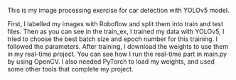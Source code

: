 This is my image processing exercise for car detection with YOLOv5 model. 

First, I labelled my images with Roboflow and split them into train and test files. Then as you can see in the train_ex, I trained my data with YOLOv5, I tried to choose the best batch size and epoch number for this training. I followed the parameters. After training, I download the weights to use them in my real-time project. You can see how I run the real-time part in main.py by using OpenCV. I also needed PyTorch to load my weights, and used some other tools that complete my project.   
